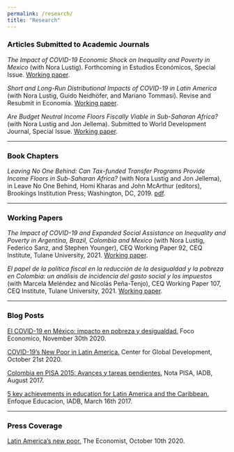 ```yaml
---
permalink: /research/
title: "Research"
---
```


### <span style="color:#000000">Articles Submitted to Academic Journals</span>  

*The Impact of COVID-19 Economic Shock on Inequality and Poverty in Mexico* (with Nora Lustig). Forthcoming in Estudios Económicos, Special Issue. [Working paper](http://repec.tulane.edu/RePEc/ceq/ceq98.pdf).

*Short and Long-Run Distributional Impacts of COVID-19 in Latin America* (with Nora Lustig, Guido Neidhöfer, and Mariano Tommasi). Revise and Resubmit in Economia. [Working paper](http://repec.tulane.edu/RePEc/ceq/ceq96.pdf).

*Are Budget Neutral Income Floors Fiscally Viable in Sub-Saharan Africa?* (with Nora Lustig and Jon Jellema). Submitted to World Development Journal, Special Issue. [Working paper](http://repec.tulane.edu/RePEc/ceq/ceq86.pdf).

---

### <span style="color:#000000">Book Chapters</span>  

*Leaving No One Behind: Can Tax-funded Transfer Programs Provide Income Floors in Sub-Saharan Africa?* (with Nora Lustig and Jon Jellema), in Leave No One Behind, Homi Kharas and John McArthur (editors), Brookings Institution Press; Washington, DC, 2019. [pdf](https://www.brookings.edu/wp-content/uploads/2019/09/LNOB_Chapter9.pdf).

---

### <span style="color:#000000">Working Papers</span> 

*The Impact of COVID-19 and Expanded Social Assistance on Inequality and Poverty in Argentina, Brazil, Colombia and Mexico* (with Nora Lustig, Federico Sanz, and Stephen Younger), CEQ Working Paper 92, CEQ Institute, Tulane University, 2021. [Working paper](http://repec.tulane.edu/RePEc/ceq/ceq92.pdf).

*El papel de la política fiscal en la reducción de la desigualdad y la pobreza en Colombia: un análisis de incidencia del gasto social y los impuestos* (with Marcela Meléndez and Nicolás Peña-Tenjo), CEQ Working Paper 107, CEQ Institute, Tulane University, 2021. [Working paper](http://repec.tulane.edu/RePEc/ceq/ceq107.pdf).

---

### <span style="color:#000000">Blog Posts</span> 

[El COVID-19 en México: impacto en pobreza y desigualdad.](http://repec.tulane.edu/RePEc/ceq/ceq107.pdf) Foco Economico, November 30th 2020.

[COVID-19’s New Poor in Latin America.](https://www.cgdev.org/blog/covid-19s-new-poor-latin-america) Center for Global Development, October 21st 2020.

[Colombia en PISA 2015: Avances y tareas pendientes.](https://publications.iadb.org/es/colombia-en-pisa-2015-avances-y-tareas-pendientes) Nota PISA, IADB, August 2017.

[5 key achievements in education for Latin America and the Caribbean.](https://blogs.iadb.org/educacion/en/cima-5-key-achievements-in-education-for-latin-america-and-the-caribbean/) Enfoque Educacion, IADB, March 16th 2017.

---

### <span style="color:#000000">Press Coverage</span> 

  [Latin America’s new poor.](https://www.economist.com/the-americas/2020/10/08/latin-americas-new-poor) The Economist, October 10th 2020.



